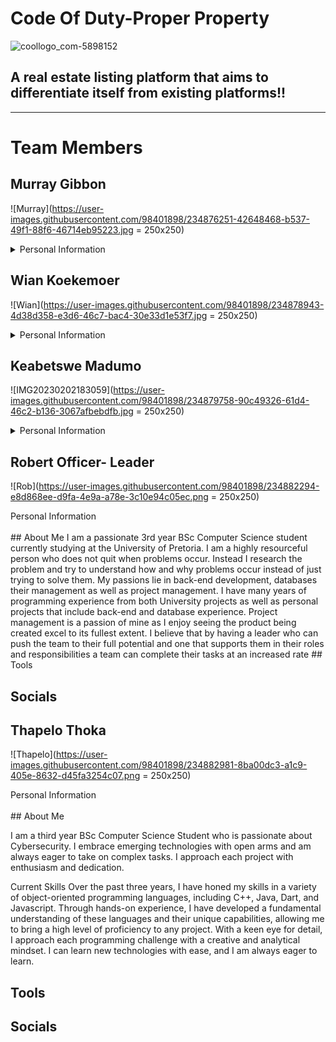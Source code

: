 # Code Of Duty-Proper Property
![coollogo_com-5898152](https://user-images.githubusercontent.com/98401898/234871025-85165ef2-303b-48b1-8df1-e5afd9520a3b.png)

## A real estate listing platform that aims to differentiate itself from existing platforms!!
---
# Team Members
## Murray Gibbon
![Murray](https://user-images.githubusercontent.com/98401898/234876251-42648468-b537-49f1-88f6-46714eb95223.jpg = 250x250)
<details>
<summary>Personal Information</summary>
<br>
## About Me
University of Pretoria student currently studying my 3rd year in BSC Computer Science. I have been improving my coding ability over the years through the introduction of multiple different languages and projects, including the development and use of front-end, back-end, databases, C++, Java, and a few others.
My current skills include proficient knowledge of C++ and Java having spent the last 3 years working with them to develop a wide range of different projects. I have also developed knowledge in front-end and back-end website development working with HTML, CSS, JavaScript, and Php. I am currently gaining familiarity with Ionic and Angular coding improving my skills the more I develop.

## Tools

## Socials

</details>

## Wian Koekemoer
![Wian](https://user-images.githubusercontent.com/98401898/234878943-4d38d358-e3d6-46c7-bac4-30e33d1e53f7.jpg = 250x250)
<details>
<summary>Personal Information</summary>
<br>
## About Me
Third year BSc Computer Science student. I enjoy programming because it’s just one giant puzzle. I primarily do back-end because I can’t find any documentation on how to be creative.
Skills:
Strongly typed languages such as C++, Java. To a lesser extent, but still proficient: Javascript (Node.js), TypeScript (NestJS). The reason I prefer strongly typed languages is because the error messages they trigger in my IDE are nice and colourful, unlike the monochromatic error messages in my Node console.

## Tools

## Socials

</details>

## Keabetswe Madumo
![IMG20230202183059](https://user-images.githubusercontent.com/98401898/234879758-90c49326-61d4-46c2-b136-3067afbebdfb.jpg = 250x250)
<details>
<summary>Personal Information</summary>
<br>
## About Me
“Jack of all traits and-unfortunately- master of none.” YET, as I am still a hardworking student at the university of Pretoria and in my final year of BSc Computer Science….hopefully.
My goal in this degree was not to become a genius in a single field but to expose myself to plenty until I find that true soulmate to master. Just won a mild hacking competition. Next on the list is AI. As if I had a choice.

Current Skills
My valuable skill is fast and efficient learning. Despite starting my degree with limited experience in basic tools like Microsoft text editor and PC games, I quickly adapted and mastered new technologies by effectively searching for documentation and resources. I am confident in my ability to learn and excel in any new software, programming language, or operating system.

My expertise is in implementing algorithms, working with formulas, manipulating numbers, and simplifying complex concepts. I excel in data analysis and problem-solving with analytical and logical thinking.

I am known for working intensely on projects, often sacrificing sleep to complete tasks quickly and review them with a fresh perspective before the deadline.

In summary, my strengths include rapid learning, efficient work, and timely delivery of high-quality results. I actively seek new challenges to expand my skills and contribute effectively to any project or team I am part of.

## Tools

## Socials

</details>

## Robert Officer- Leader
![Rob](https://user-images.githubusercontent.com/98401898/234882294-e8d868ee-d9fa-4e9a-a78e-3c10e94c05ec.png = 250x250)

<summary>Personal Information</summary>
<br>
## About Me
I am a passionate 3rd year BSc Computer Science student currently studying at the University of Pretoria. I am a highly resourceful person who does not quit when problems occur. Instead I research the problem and try to understand how and why problems occur instead of just trying to solve them. My passions lie in back-end development, databases their management as well as project management. I have many years of programming experience from both University projects as well as personal projects that include back-end and database experience. Project management is a passion of mine as I enjoy seeing the product being created excel to its fullest extent. I believe that by having a leader who can push the team to their full potential and one that supports them in their roles and responsibilities a team can complete their tasks at an increased rate
## Tools

## Socials

</details>

## Thapelo Thoka
![Thapelo](https://user-images.githubusercontent.com/98401898/234882981-8ba00dc3-a1c9-405e-8632-d45fa3254c07.png = 250x250)
<summary>Personal Information</summary>
<br>
## About Me

I am a third year BSc Computer Science Student who is passionate about Cybersecurity. I embrace emerging technologies with open arms and am always eager to take on complex tasks. I approach each project with enthusiasm and dedication.
 
Current Skills
Over the past three years, I have honed my skills in a variety of object-oriented programming languages, including C++, Java, Dart, and Javascript. Through hands-on experience, I have developed a fundamental understanding of these languages and their unique capabilities, allowing me to bring a high level of proficiency to any project. With a keen eye for detail, I approach each programming challenge with a creative and analytical mindset. I can learn new technologies with ease, and I am always eager to learn.
 
## Tools

## Socials

</details>


